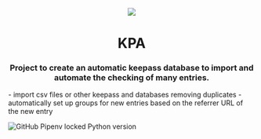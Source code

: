 <p align = 'center'><img src="https://i.imgur.com/J1h1OAg.png"></img></p>

<h1 align= 'center'> KPA</h1>

<h3 align='center'>Project to create an automatic keepass database to import and automate the checking of many entries.</h3>
- import csv files or other keepass and databases removing duplicates
- automatically set up groups for new entries based on the referrer URL of the new entry


![GitHub Pipenv locked Python version](https://img.shields.io/github/pipenv/locked/python-version/Daniele-Polizzi/KPA)
